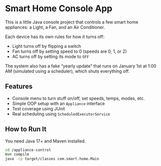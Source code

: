 # Smart Home Console App

This is a little Java console project that controls a few smart home appliances: a Light, a Fan, and an Air Conditioner.

Each device has its own rules for how it turns off:
- Light turns off by flipping a switch
- Fan turns off by setting speed to 0 (speeds are 0, 1, or 2)
- AC turns off by setting its mode to `OFF`

The system also has a fake “yearly update” that runs on January 1st at 1:00 AM (simulated using a scheduler), which shuts everything off.

## Features

- Console menu to turn stuff on/off, set speeds, temps, modes, etc.
- Simple OOP setup with an `Appliance` interface
- Test coverage using JUnit
- Real scheduling using `ScheduledExecutorService`

## How to Run It

You need Java 17+ and Maven installed.

```bash
cd /appliance-control
mvn compile
java -cp target/classes com.smart.home.Main